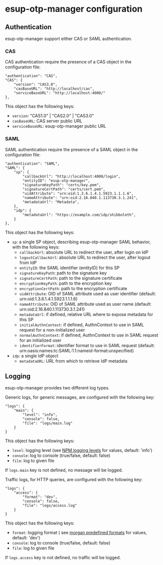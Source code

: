 # esup-otp-manager configuration

## Authentication

esup-otp-manager support either CAS or SAML authentication.

### CAS

CAS authentication require the presence of a CAS object in the configuration file:
```
"authentication": "CAS",
"CAS": {
    "version": "CAS3.0",
    "casBaseURL": "http://localhost/cas",
    "serviceBaseURL": "http://localhost:4000/"
},
```

This object has the following keys:
- `version`: "CAS1.0" | "CAS2.0" | "CAS3.0"
- `casBaseURL`: CAS server public URL
- `serviceBaseURL`: esup-otp-manager public URL

### SAML

SAML authentication require the presence of a SAML object in the configuration file:

```
"authentication": "SAML",
"SAML": {
    "sp": {
        "callbackUrl": "http://localhost:4000/login",
        "entityID": "esup-otp-manager",
        "signatureKeyPath": "certs/key.pem",
        "signatureCertPath": "certs/cert.pem",
        "uidAttribute": "urn:oid:1.3.6.1.4.1.5923.1.1.1.6",
        "nameAttribute": "urn:oid:2.16.840.1.113730.3.1.241",
        "metadataUrl": "Metadata",
    },
    "idp": {
        "metadataUrl": "https://example.com/idp/shibboleth",
    }
},
```

This object has the following keys:
- `sp`: a single SP object, describing esup-otp-manager SAML behavior, with the following keys:
    - `callbackUrl`: absolute URL to redirect the user, after login on IdP
    - `logoutCallbackUrl`: absolute URL to redirect the user, after logout from IdP
    - `entityID`: the SAML identifier (entityID) for this SP
    - `signatureKeyPath`: path to the signature key
    - `signatureCertPath`: path to the signature certificate
    - `encryptionKeyPath`: path to the encryption key
    - `encryptionCertPath`: path to the encryption certificate
    - `uidAttribute`: OID of SAML attribute used as user identifier (default: urn:oid:1.3.6.1.4.1.5923.1.1.1.6)
    - `nameAttribute`: OID of SAML attribute used as user name (default: urn:oid:2.16.840.1.113730.3.1.241)
    - `metadataUrl`: if defined, relative URL where to expose metadata for this SP
    - `initialAuthnContext`: if defined, AuthnContext to use in SAML request for a non-initialized user
    - `normalAuthnContext`: if defined, AuthnContext to use in SAML request for an initialized user
    - `identifierFormat`: identifier format to use in SAML request (default: urn:oasis:names:tc:SAML:1.1:nameid-format:unspecified)
- `idp`: a single IdP object
    - `metadataURL`: URL from which to retrieve IdP metadata

## Logging

esup-otp-manager provides two different log types.

Generic logs, for generic messages, are configured with the following key:
```
"logs": {
    "main": {
        "level": "info",
        "console": false,
        "file": "logs/main.log"
    }
}
```
This object has the following keys:
- `level`: logging level (see [NPM logging levels](https://github.com/winstonjs/winston?tab=readme-ov-file#logging-levels) for values, default: 'info')
- `console`: log to console (true/false, default: false)
- `file`: log to given file

If `logs.main` key is not defined, no message will be logged.

Traffic logs, for HTTP queries, are configured with the following key:
```
"logs": {
    "access": {
        "format": "dev",
        "console": false,
        "file": "logs/access.log"
    }
}
```

This object has the following keys:
- `format`: logging format ( see [morgan predefined formats](https://github.com/expressjs/morgan#predefined-formats) for values, default: 'dev')
- `console`: log to console (true/false, default: false)
- `file`: log to given file

If `logs.access` key is not defined, no traffic will be logged.
